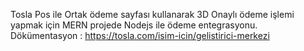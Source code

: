 Tosla Pos ile Ortak ödeme sayfası kullanarak 3D Onaylı ödeme işlemi yapmak için MERN projede Nodejs ile ödeme entegrasyonu. 
Dökümentasyon : https://tosla.com/isim-icin/gelistirici-merkezi
